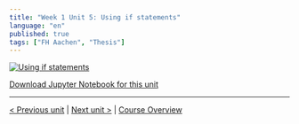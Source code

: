 ```yaml
---
title: "Week 1 Unit 5: Using if statements"
language: "en"
published: true
tags: ["FH Aachen", "Thesis"]
---
```


[![Using if statements](https://img.youtube.com/vi/xjmXlsyQo1w/hqdefault.jpg)](https://youtu.be/xjmXlsyQo1w)

[Download Jupyter Notebook for this unit](https://opensap-public.s3.openhpicloud.de/courses/2qRB6Gz3FcfD2OBbnSCf8m/rtfiles/31DnCRWWLS2P0YjB4qPki8/openSAP_python1_Week_1_Unit_5_ifstatement_notebook.ipynb)

---

[< Previous unit](/teaching/python-mooc/week1_unit5_selftest) | [Next unit >](/teaching/python-mooc/week1_unit4_selftest) |
[Course Overview](/teaching/python-mooc)